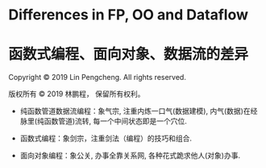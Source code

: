 # Differences in FP, OO and Dataflow
# 函数式编程、面向对象、数据流的差异

Copyright © 2019 Lin Pengcheng. All rights reserved.

版权所有 © 2019 林鹏程， 保留所有权利。

- 纯函数管道数据流编程：象气宗, 注重内炼一口气(数据建模), 内气(数据)在经脉里(纯函数管道)流转, 每一个中间状态即是一个穴位.

- 函数式编程：象剑宗，注重剑法（编程）的技巧和组合.

- 面向对象编程：象公关, 办事全靠关系网, 各种花式跪求他人(对象)办事.
